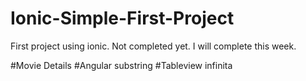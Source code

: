 # Ionic-Simple-First-Project

First project using ionic. Not completed yet.
I will complete this week.

#Movie Details
#Angular substring
#Tableview infinita
